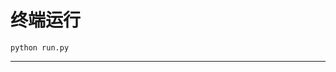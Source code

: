 # 终端运行

```shell
python run.py
```
**********************************************************************************************************************************************************************************************************************************************************************************************************************************************************************************************************************************************************************